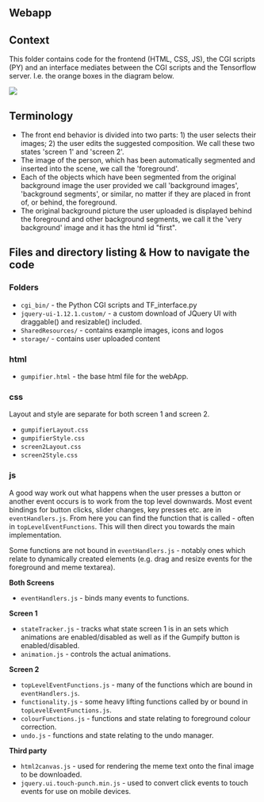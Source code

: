 ## Webapp

## Context

This folder contains code for the frontend (HTML, CSS, JS), the CGI scripts (PY) and an interface mediates between the CGI scripts and the Tensorflow server.  I.e. the orange boxes in the diagram below.

![](Z:\Spock\repo\DocumentationResources\HighLevelDiagram.svg)

## Terminology

* The front end behavior is divided into two parts: 1) the user selects their images; 2) the user edits the suggested composition.  We call these two states 'screen 1' and 'screen 2'.
* The image of the person, which has been automatically segmented and inserted into the scene, we call the 'foreground'.
* Each of the objects which have been segmented from the original background image the user provided we call 'background images', 'background segments', or similar, no matter if they are placed in front of, or behind, the foreground.
* The original background picture the user uploaded is displayed behind the foreground and other background segments, we call it the 'very background' image and it has the html id "first".

## Files and directory listing & How to navigate the code

### Folders

* `cgi_bin/` - the Python CGI scripts and TF_interface.py
* `jquery-ui-1.12.1.custom/` - a custom download of JQuery UI with draggable() and resizable() included.
* `SharedResources/` - contains example images, icons and logos
* `storage/` - contains user uploaded content

### html

- `gumpifier.html` - the base html file for the webApp.

### css

Layout and style are separate for both screen 1 and screen 2.

- `gumpifierLayout.css`
- `gumpifierStyle.css`
- `screen2Layout.css`
- `screen2Style.css`

### js

A good way work out what happens when the user presses a button or another event occurs is to work from the top level downwards.  Most event bindings for button clicks, slider changes, key presses etc. are in `eventHandlers.js`.  From here you can find the function that is called - often in `topLevelEventFunctions`.  This will then direct you towards the main implementation.

Some functions are not bound in `eventHandlers.js` - notably ones which relate to dynamically created elements (e.g. drag and resize events for the foreground and meme textarea).

**Both Screens**

* `eventHandlers.js` - binds many events to functions.

**Screen 1**

* `stateTracker.js` - tracks what state screen 1 is in an sets which animations are enabled/disabled as well as if the Gumpify button is enabled/disabled.
* `animation.js` - controls the actual animations.

**Screen 2**

* `topLevelEventFunctions.js` - many of the functions which are bound in `eventHandlers.js`.
* `functionality.js` - some heavy lifting functions called by or bound in `topLevelEventFunctions.js`.
* `colourFunctions.js` - functions and state relating to foreground colour correction.
* `undo.js` - functions and state relating to the undo manager.

**Third party**

* `html2canvas.js` - used for rendering the meme text onto the final image to be downloaded.
* `jquery.ui.touch-punch.min.js` - used to convert click events to touch events for use on mobile devices.

